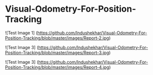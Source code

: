 # Visual-Odometry-For-Position-Tracking



 ![Test Image 1] (https://github.com/Indushekhar/Visual-Odometry-For-Position-Tracking/blob/master/images/Report-2.jpg) 

 ![Test Image 3] (https://github.com/Indushekhar/Visual-Odometry-For-Position-Tracking/blob/master/images/Report-3.jpg) 


 ![Test Image 3] (https://github.com/Indushekhar/Visual-Odometry-For-Position-Tracking/blob/master/images/Report-4.jpg) 
